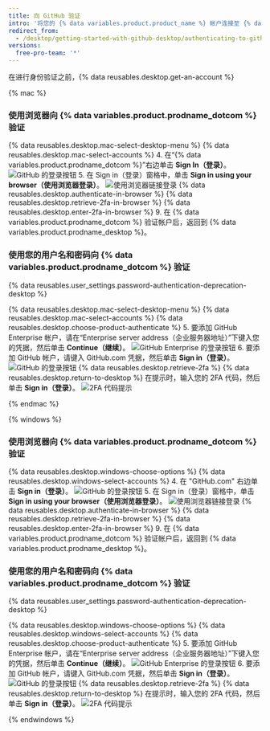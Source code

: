 ```yaml
---
title: 向 GitHub 验证
intro: '将您的 {% data variables.product.product_name %} 帐户连接至 {% data variables.product.prodname_desktop %}。'
redirect_from:
  - /desktop/getting-started-with-github-desktop/authenticating-to-github-using-the-browser
versions:
  free-pro-team: '*'
---
```


在进行身份验证之前，{% data reusables.desktop.get-an-account %}

{% mac %}

### 使用浏览器向 {% data variables.product.prodname_dotcom %} 验证

{% data reusables.desktop.mac-select-desktop-menu %}
{% data reusables.desktop.mac-select-accounts %}
4. 在“{% data variables.product.prodname_dotcom %}”右边单击 **Sign In（登录）**。 ![GitHub 的登录按钮](/assets/images/help/desktop/mac-sign-in-github.png)
5. 在 Sign in（登录）窗格中，单击 **Sign in using your browser（使用浏览器登录）**。 ![使用浏览器链接登录](/assets/images/help/desktop/mac-sign-in-browser.png)
{% data reusables.desktop.authenticate-in-browser %}
{% data reusables.desktop.retrieve-2fa-in-browser %}
{% data reusables.desktop.enter-2fa-in-browser %}
9. 在 {% data variables.product.prodname_dotcom %} 验证帐户后，返回到 {% data variables.product.prodname_desktop %}。

### 使用您的用户名和密码向 {% data variables.product.prodname_dotcom %} 验证

{% data reusables.user_settings.password-authentication-deprecation-desktop %}

{% data reusables.desktop.mac-select-desktop-menu %}
{% data reusables.desktop.mac-select-accounts %}
{% data reusables.desktop.choose-product-authenticate %}
5. 要添加 GitHub Enterprise 帐户，请在“Enterprise server address（企业服务器地址）”下键入您的凭据，然后单击 **Continue（继续）**。 ![GitHub Enterprise 的登录按钮](/assets/images/help/desktop/mac-sign-in-button-enterprise.png)
6. 要添加 GitHub 帐户，请键入 GitHub.com 凭据，然后单击 **Sign in（登录）**。 ![GitHub 的登录按钮](/assets/images/help/desktop/mac-sign-in-button.png)
{% data reusables.desktop.retrieve-2fa %}
{% data reusables.desktop.return-to-desktop %} 在提示时，输入您的 2FA 代码，然后单击 **Sign in（登录）**。 ![2FA 代码提示](/assets/images/help/desktop/mac-2fa-code-prompt.png)

{% endmac %}

{% windows %}

### 使用浏览器向 {% data variables.product.prodname_dotcom %} 验证

{% data reusables.desktop.windows-choose-options %}
{% data reusables.desktop.windows-select-accounts %}
4. 在 "GitHub.com" 右边单击 **Sign in（登录）**。 ![GitHub 的登录按钮](/assets/images/help/desktop/windows-sign-in-github.png)
5. 在 Sign in（登录）窗格中，单击 **Sign in using your browser（使用浏览器登录）**。 ![使用浏览器链接登录](/assets/images/help/desktop/windows-sign-in-browser.png)
{% data reusables.desktop.authenticate-in-browser %}
{% data reusables.desktop.retrieve-2fa-in-browser %}
{% data reusables.desktop.enter-2fa-in-browser %}
9. 在 {% data variables.product.prodname_dotcom %} 验证帐户后，返回到 {% data variables.product.prodname_desktop %}。

### 使用您的用户名和密码向 {% data variables.product.prodname_dotcom %} 验证


{% data reusables.user_settings.password-authentication-deprecation-desktop %}

{% data reusables.desktop.windows-choose-options %}
{% data reusables.desktop.windows-select-accounts %}
{% data reusables.desktop.choose-product-authenticate %}
5. 要添加 GitHub Enterprise 帐户，请在“Enterprise server address（企业服务器地址）”下键入您的凭据，然后单击 **Continue（继续）**。 ![GitHub Enterprise 的登录按钮](/assets/images/help/desktop/windows-sign-in-button-enterprise.png)
6. 要添加 GitHub 帐户，请键入 GitHub.com 凭据，然后单击 **Sign in（登录）**。 ![GitHub 的登录按钮](/assets/images/help/desktop/windows-sign-in-button.png)
{% data reusables.desktop.retrieve-2fa %}
{% data reusables.desktop.return-to-desktop %} 在提示时，输入您的 2FA 代码，然后单击 **Sign in（登录）**。 ![2FA 代码提示](/assets/images/help/desktop/windows-2fa-code-prompt.png)

{% endwindows %}
